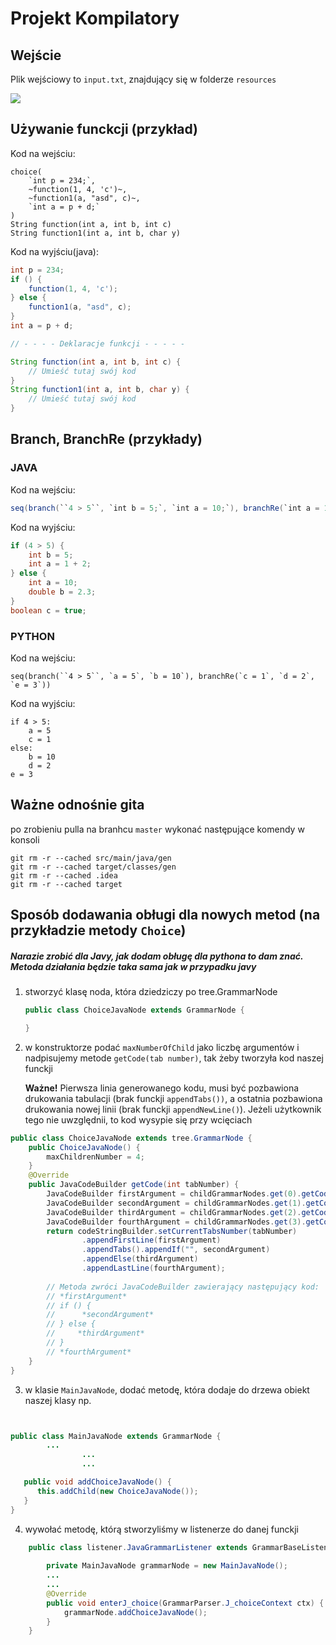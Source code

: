 # Projekt Kompilatory

## Wejście

Plik wejściowy to `input.txt`, znajdujący się w folderze `resources`

![](https://i.imgur.com/XTrIh7I.png)


## Używanie funckcji (przykład)

Kod na wejściu:

```
choice(
    `int p = 234;`,
    ~function(1, 4, 'c')~,
    ~function1(a, "asd", c)~,
    `int a = p + d;`
)
String function(int a, int b, int c)
String function1(int a, int b, char y)
```

Kod na wyjściu(java):

```java
int p = 234;
if () {
	function(1, 4, 'c');
} else {
	function1(a, "asd", c);
}
int a = p + d;

// - - - - Deklaracje funkcji - - - - -

String function(int a, int b, int c) {
	// Umieść tutaj swój kod
}
String function1(int a, int b, char y) {
	// Umieść tutaj swój kod
}
```

## Branch, BranchRe (przykłady)

### JAVA
Kod na wejściu:

```java
seq(branch(``4 > 5``, `int b = 5;`, `int a = 10;`), branchRe(`int a = 1 + 2;`, `double b = 2.3;`, `boolean c = true;`))
```

Kod na wyjściu:

```java
if (4 > 5) {
	int b = 5;
	int a = 1 + 2;
} else {
	int a = 10;
	double b = 2.3;
}
boolean c = true;
```

### PYTHON
Kod na wejściu:

```tree.python
seq(branch(``4 > 5``, `a = 5`, `b = 10`), branchRe(`c = 1`, `d = 2`, `e = 3`))
```

Kod na wyjściu:

```tree.python
if 4 > 5:
	a = 5
	c = 1
else:
	b = 10
	d = 2
e = 3
```

## Ważne odnośnie gita

po zrobieniu pulla na branhcu `master` wykonać następujące komendy w konsoli

```
git rm -r --cached src/main/java/gen 
git rm -r --cached target/classes/gen
git rm -r --cached .idea 
git rm -r --cached target
```

## Sposób dodawania obługi dla nowych metod (na przykładzie metody `Choice`)

##### Narazie zrobić dla Javy, jak dodam obługę dla pythona to dam znać. Metoda działania będzie taka sama jak w przypadku javy

1) stworzyć klasę noda, która dziedziczy po tree.GrammarNode
    ```Java
    public class ChoiceJavaNode extends GrammarNode {
    
    }
    ```
2) w konstruktorze podać `maxNumberOfChild` jako liczbę argumentów i nadpisujemy metode `getCode(tab number)`, tak żeby tworzyła kod naszej funckji
   
   **Ważne!** Pierwsza linia generowanego kodu, musi być pozbawiona drukowania tabulacji (brak funckji `appendTabs())`, a ostatnia pozbawiona drukowania nowej linii (brak funckji `appendNewLine()`). Jeżeli użytkownik tego nie uwzględnii, to kod wysypie się przy wcięciach 
``` java
public class ChoiceJavaNode extends tree.GrammarNode {
    public ChoiceJavaNode() {
        maxChildrenNumber = 4;
    }
    @Override
    public JavaCodeBuilder getCode(int tabNumber) {
        JavaCodeBuilder firstArgument = childGrammarNodes.get(0).getCode(tabNumber + 1);
        JavaCodeBuilder secondArgument = childGrammarNodes.get(1).getCode(tabNumber + 1);
        JavaCodeBuilder thirdArgument = childGrammarNodes.get(2).getCode(tabNumber + 1);
        JavaCodeBuilder fourthArgument = childGrammarNodes.get(3).getCode(tabNumber + 1);
        return codeStringBuilder.setCurrentTabsNumber(tabNumber)
                .appendFirstLine(firstArgument)
                .appendTabs().appendIf("", secondArgument)
                .appendElse(thirdArgument)
                .appendLastLine(fourthArgument);
        
        // Metoda zwróci JavaCodeBuilder zawierający następujący kod:
        // *firstArgument*
        // if () {
        //      *secondArgument*
        // } else {
        //     *thirdArgument*
        // }
        // *fourthArgument*
    }
}
```

3) w klasie `MainJavaNode`, dodać metodę, która dodaje do drzewa obiekt naszej klasy np.

```java


public class MainJavaNode extends GrammarNode {
        ...
                ...
                ...

   public void addChoiceJavaNode() {
      this.addChild(new ChoiceJavaNode());
   }
}
```
4) wywołać metodę, którą stworzyliśmy w listenerze do danej funckji
```java
    public class listener.JavaGrammarListener extends GrammarBaseListener {
        
        private MainJavaNode grammarNode = new MainJavaNode();
        ...
        ...
        @Override
        public void enterJ_choice(GrammarParser.J_choiceContext ctx) {
            grammarNode.addChoiceJavaNode();
        }
    }
```
